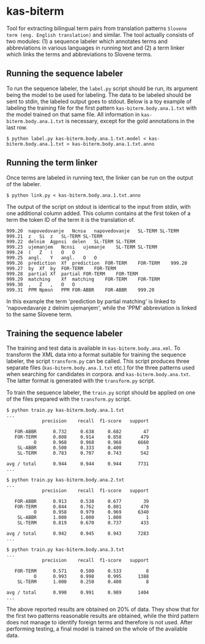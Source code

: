 # kas-biterm

Tool for extracting bilingual term pairs from translation patterns ```Slovene term (eng. English translation)``` and similar. The tool actually consists of two modules: (1) a sequence labeler which annotates terms and abbreviations in various languages in running text and (2) a term linker which links the terms and abbreviations to Slovene terms.

## Running the sequence labeler

To run the sequence labeler, the ```label.py``` script should be run, its argument being the model to be used for labeling. The data to be labeled should be sent to stdin, the labeled output goes to stdout. Below is a toy example of labeling the training file for the first pattern ```kas-biterm.body.ana.1.txt``` with the model trained on that same file. All information in ```kas-biterm.body.ana.1.txt``` is necessary, except for the gold annotations in the last row.

```
$ python label.py kas-biterm.body.ana.1.txt.model < kas-biterm.body.ana.1.txt > kas-biterm.body.ana.1.txt.anno
```

## Running the term linker

Once terms are labeled in running text, the linker can be run on the output of the labeler.

```
$ python link.py < kas-biterm.body.ana.1.txt.anno
```

The output of the script on stdout is identical to the input from stdin, with one additional column added. This column contains at the first token of a term the token ID of the term it is the translation of.

```
999.20	napovedovanje	Ncnsa	napovedovanje	SL-TERM	SL-TERM	
999.21	z	Si	z	SL-TERM	SL-TERM	
999.22	delnim	Agpnsi	delen	SL-TERM	SL-TERM	
999.23	ujemanjem	Ncnsi	ujemanje	SL-TERM	SL-TERM	
999.24	(	Z	(	O	O	
999.25	angl.	Y	angl.	O	O	
999.26	prediction	Xf	prediction	FOR-TERM	FOR-TERM	999.20
999.27	by	Xf	by	FOR-TERM	FOR-TERM	
999.28	partial	Xf	partial	FOR-TERM	FOR-TERM	
999.29	matching	Xf	matching	FOR-TERM	FOR-TERM	
999.30	,	Z	,	O	O	
999.31	PPM	Npmsn	PPM	FOR-ABBR	FOR-ABBR	999.20
```

In this example the term 'prediction by partial matching' is linked to 'napovedavanje z delnim ujemanjem', while the 'PPM' abbreviation is linked to the same Slovene term.

## Training the sequence labeler

The training and test data is available in ```kas-biterm.body.ana.xml```. To transform the XML data into a format suitable for training the sequence labeler, the script ```transform.py``` can be called. This script produces three separate files (```kas-biterm.body.ana.1.txt``` etc.) for the three patterns used when searching for candidates in corpora. and ```kas-biterm.body.ana.txt```. The latter format is generated with the ```transform.py``` script.

To train the sequence labeler, the ```train.py``` script should be applied on one of the files prepared with the ```transform.py``` script.

```
$ python train.py kas-biterm.body.ana.1.txt
...
             precision    recall  f1-score   support

   FOR-ABBR      0.732     0.638     0.682        47
   FOR-TERM      0.808     0.914     0.858       479
          O      0.968     0.968     0.968      6660
    SL-ABBR      0.500     0.333     0.400         3
    SL-TERM      0.783     0.707     0.743       542

avg / total      0.944     0.944     0.944      7731
...

$ python train.py kas-biterm.body.ana.2.txt
...
             precision    recall  f1-score   support

   FOR-ABBR      0.913     0.538     0.677        39
   FOR-TERM      0.844     0.762     0.801       470
          O      0.958     0.979     0.969      6340
    SL-ABBR      1.000     1.000     1.000         1
    SL-TERM      0.819     0.670     0.737       433

avg / total      0.942     0.945     0.943      7283
...

$ python train.py kas-biterm.body.ana.3.txt
...
             precision    recall  f1-score   support

   FOR-TERM      0.571     0.500     0.533         8
          O      0.993     0.998     0.995      1388
    SL-TERM      1.000     0.250     0.400         8

avg / total      0.990     0.991     0.989      1404
...
```

The above reported results are obtained on 20% of data. They show that for the first two patterns reasonable results are obtained, while the third pattern does not manage to identify foreign terms and therefore is not used. After performing testing, a final model is trained on the whole of the available data.

